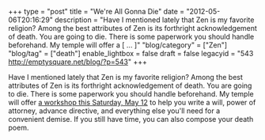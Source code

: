 +++
type = "post"
title = "We're All Gonna Die"
date = "2012-05-06T20:16:29"
description = "Have I mentioned lately that Zen is my favorite religion? Among the best attributes of Zen is its forthright acknowledgement of death. You are going to die. There is some paperwork you should handle beforehand. My temple will offer a [ ... ]"
"blog/category" = ["Zen"]
"blog/tag" = ["death"]
enable_lightbox = false
draft = false
legacyid = "543 http://emptysquare.net/blog/?p=543"
+++

<p>Have I mentioned lately that Zen is my favorite religion? Among the best
attributes of Zen is its forthright acknowledgement of death. You are
going to die. There is some paperwork you should handle beforehand. My
temple will offer <a href="http://villagezendo.org/2012/02/getting-organized-for-the-inevitable/">a workshop this Saturday, May
12</a>
to help you write a will, power of attorney, advance directive, and
everything else you'll need for a convenient demise. If you still have
time, you can also compose your death poem.</p>
    